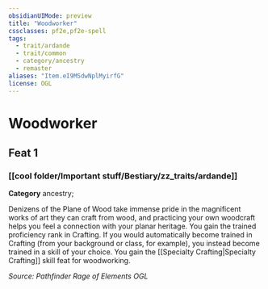 ```yaml
---
obsidianUIMode: preview
title: "Woodworker"
cssclasses: pf2e,pf2e-spell
tags:
  - trait/ardande
  - trait/common
  - category/ancestry
  - remaster
aliases: "Item.eI9MSdwNplMyirfG"
license: OGL
---
```

# Woodworker
## Feat 1
### [[cool folder/Important stuff/Bestiary/zz_traits/ardande]]

**Category** ancestry; 




Denizens of the Plane of Wood take immense pride in the magnificent works of art they can craft from wood, and practicing your own woodcraft helps you feel a connection with your planar heritage. You gain the trained proficiency rank in Crafting. If you would automatically become trained in Crafting (from your background or class, for example), you instead become trained in a skill of your choice. You gain the [[Specialty Crafting|Specialty Crafting]] skill feat for woodworking.

*Source: Pathfinder Rage of Elements*
*OGL*